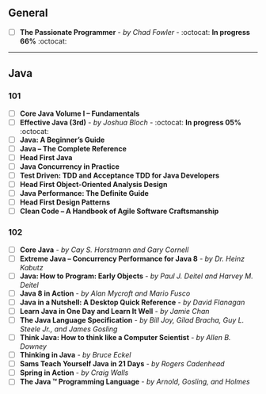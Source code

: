 ## General

- [ ] **The Passionate Programmer** - *by Chad Fowler* - :octocat: **In progress 66%** :octocat:

---

## Java

### 101
- [ ] **Core Java Volume I – Fundamentals**
- [ ] **Effective Java (3rd)** - *by Joshua Bloch* - :octocat: **In progress 05%** :octocat:
- [ ] **Java: A Beginner’s Guide**
- [ ] **Java – The Complete Reference**
- [ ] **Head First Java**
- [ ] **Java Concurrency in Practice**
- [ ] **Test Driven: TDD and Acceptance TDD for Java Developers**
- [ ] **Head First Object-Oriented Analysis Design**
- [ ] **Java Performance: The Definite Guide**
- [ ] **Head First Design Patterns**
- [ ] **Clean Code – A Handbook of Agile Software Craftsmanship**

### 102
- [ ] **Core Java** - *by Cay S. Horstmann and Gary Cornell*
- [ ] **Extreme Java – Concurrency Performance for Java 8** - *by Dr. Heinz Kabutz*
- [ ] **Java: How to Program: Early Objects** - *by Paul J. Deitel and Harvey M. Deitel*
- [ ] **Java 8 in Action** - *by Alan Mycroft and Mario Fusco*
- [ ] **Java in a Nutshell: A Desktop Quick Reference** - *by David Flanagan*
- [ ] **Learn Java in One Day and Learn It Well** - *by Jamie Chan*
- [ ] **The Java Language Specification** - *by Bill Joy, Gilad Bracha, Guy L. Steele Jr., and James Gosling*
- [ ] **Think Java: How to think like a Computer Scientist** - *by Allen B. Downey*
- [ ] **Thinking in Java** - *by Bruce Eckel*
- [ ] **Sams Teach Yourself Java in 21 Days** - *by Rogers Cadenhead*
- [ ] **Spring in Action** - *by Craig Walls*
- [ ] **The Java ™ Programming Language** -  *by Arnold, Gosling, and Holmes*
